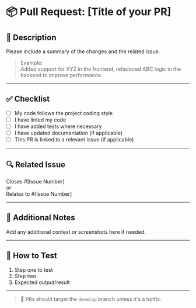 # 📦 Pull Request: [Title of your PR]

## 📝 Description

Please include a summary of the changes and the related issue.

> Example:  
> Added support for XYZ in the frontend, refactored ABC logic in the backend to improve performance.

---

## ✅ Checklist

- [ ] My code follows the project coding style
- [ ] I have linted my code
- [ ] I have added tests where necessary
- [ ] I have updated documentation (if applicable)
- [ ] This PR is linked to a relevant issue (if applicable)

---

## 🔍 Related Issue

Closes #[Issue Number]  
_or_  
Relates to #[Issue Number]

---

## 💬 Additional Notes

Add any additional context or screenshots here if needed.

---

## 🧪 How to Test

1. Step one to test
2. Step two
3. Expected output/result

---

> 🚀 PRs should target the `develop` branch unless it's a hotfix.
